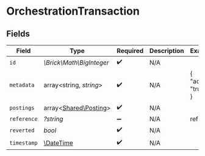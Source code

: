 # OrchestrationTransaction


## Fields

| Field                                                         | Type                                                          | Required                                                      | Description                                                   | Example                                                       |
| ------------------------------------------------------------- | ------------------------------------------------------------- | ------------------------------------------------------------- | ------------------------------------------------------------- | ------------------------------------------------------------- |
| `id`                                                          | *\Brick\Math\BigInteger*                                      | :heavy_check_mark:                                            | N/A                                                           |                                                               |
| `metadata`                                                    | array<string, *string*>                                       | :heavy_check_mark:                                            | N/A                                                           | {<br/>"admin": "true"<br/>}                                   |
| `postings`                                                    | array<[Shared\Posting](../../Models/Shared/Posting.md)>       | :heavy_check_mark:                                            | N/A                                                           |                                                               |
| `reference`                                                   | *?string*                                                     | :heavy_minus_sign:                                            | N/A                                                           | ref:001                                                       |
| `reverted`                                                    | *bool*                                                        | :heavy_check_mark:                                            | N/A                                                           |                                                               |
| `timestamp`                                                   | [\DateTime](https://www.php.net/manual/en/class.datetime.php) | :heavy_check_mark:                                            | N/A                                                           |                                                               |